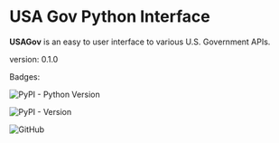 # USA Gov Python Interface

**USAGov** is an easy to user interface to various U.S. Government APIs.

version: 0.1.0

Badges:

![PyPI - Python Version](https://img.shields.io/pypi/pyversions/usagov)

![PyPI - Version](https://img.shields.io/pypi/v/usagov)

![GitHub](https://img.shields.io/github/license/cloudstuffio/usagov)
